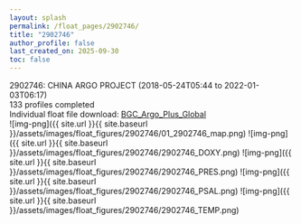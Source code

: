 ```yaml
---
layout: splash
permalink: /float_pages/2902746/
title: "2902746"
author_profile: false
last_created_on: 2025-09-30
toc: false
---
```

 
2902746: CHINA ARGO PROJECT (2018-05-24T05:44 to 2022-01-03T06:17)\
133 profiles completed\
Individual float file download: [BGC_Argo_Plus_Global](https://ftp.soest.hawaii.edu/bgc_argo_plus/Individual_Floats/outliers_removed/2902746_Sprof_processed.nc)\
![img-png]({{ site.url }}{{ site.baseurl }}/assets/images/float_figures/2902746/01_2902746_map.png)
![img-png]({{ site.url }}{{ site.baseurl }}/assets/images/float_figures/2902746/2902746_DOXY.png)
![img-png]({{ site.url }}{{ site.baseurl }}/assets/images/float_figures/2902746/2902746_PRES.png)
![img-png]({{ site.url }}{{ site.baseurl }}/assets/images/float_figures/2902746/2902746_PSAL.png)
![img-png]({{ site.url }}{{ site.baseurl }}/assets/images/float_figures/2902746/2902746_TEMP.png)
